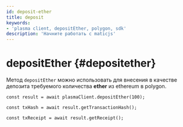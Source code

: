 ```yaml
---
id: deposit-ether
title: deposit
keywords:
- 'plasma client, depositEther, polygon, sdk'
description: 'Начните работать с maticjs'
---
```


# depositEther {#depositether}

Метод `depositEther` можно использовать для внесения в качестве депозита требуемого количества **ether** из ethereum в polygon.

```
const result = await plasmaClient.depositEther(100);

const txHash = await result.getTransactionHash();

const txReceipt = await result.getReceipt();

```
